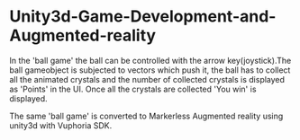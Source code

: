 # Unity3d-Game-Development-and-Augmented-reality

In the 'ball game' the ball can be controlled with the arrow key(joystick).The ball gameobject is subjected to vectors which push it, the ball has to collect all the animated crystals and the number of collected crystals is displayed as 'Points' in the UI. Once all the crystals are collected 'You win' is displayed.

The same 'ball game' is converted to Markerless Augmented reality using unity3d with Vuphoria SDK.

